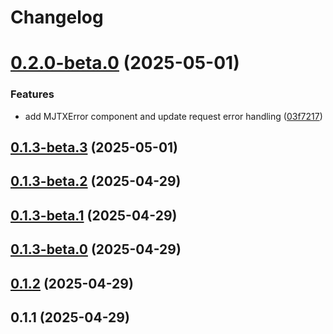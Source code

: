 # Changelog

# [0.2.0-beta.0](https://gitee.com/moujitx/com.moujitx.myBlog.web/compare/v0.1.3-beta.3...v0.2.0-beta.0) (2025-05-01)


### Features

* add MJTXError component and update request error handling ([03f7217](https://gitee.com/moujitx/com.moujitx.myBlog.web/commits/03f72175311ee2f77a6a8bf644b612568dfbb3d7))

## [0.1.3-beta.3](https://gitee.com/moujitx/com.moujitx.myBlog.web/compare/v0.1.3-beta.2...v0.1.3-beta.3) (2025-05-01)

## [0.1.3-beta.2](https://gitee.com/moujitx/com.moujitx.myBlog.web/compare/v0.1.3-beta.1...v0.1.3-beta.2) (2025-04-29)

## [0.1.3-beta.1](https://gitee.com/moujitx/com.moujitx.myBlog.web/compare/v0.1.3-beta.0...v0.1.3-beta.1) (2025-04-29)

## [0.1.3-beta.0](https://gitee.com/moujitx/com.moujitx.myBlog.web/compare/v0.1.2...v0.1.3-beta.0) (2025-04-29)

## [0.1.2](https://gitee.com/moujitx/com.moujitx.myBlog.web/compare/v0.1.1...v0.1.2) (2025-04-29)

## 0.1.1 (2025-04-29)
